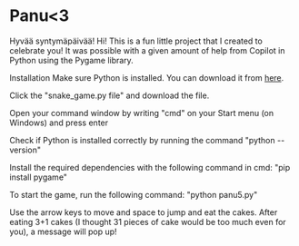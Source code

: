 # Panu<3
Hyvää syntymäpäivää!
Hi!
This is a fun little project that I created to celebrate you! It was possible with a given amount of help from Copilot in Python using the Pygame library.

Installation
Make sure Python is installed. You can download it from [here](https://www.python.org/downloads/).

Click the "snake_game.py file" and download the file.

Open your command window by writing "cmd" on your Start menu (on Windows) and press enter

Check if Python is installed correctly by running the command "python --version" 

Install the required dependencies with the following command in cmd: "pip install pygame"

To start the game, run the following command: "python panu5.py"

Use the arrow keys to move and space to jump and eat the cakes. After eating 3+1 cakes (I thought 31 pieces of cake would be too much even for you), a message will pop up!
